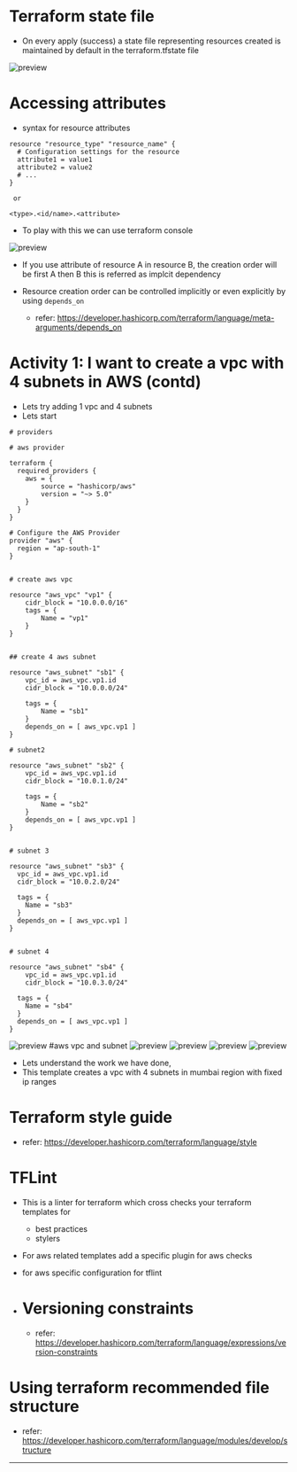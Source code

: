 # Terraform state file

* On every apply (success) a state file representing resources created is maintained by default in the terraform.tfstate file

![preview](images/10.png)

# Accessing attributes

* syntax for resource attributes

```
resource "resource_type" "resource_name" {
  # Configuration settings for the resource
  attribute1 = value1
  attribute2 = value2
  # ...
}
 
 or 

<type>.<id/name>.<attribute>

```

* To play with this we can use  terraform console

![preview](images/11.png)

* If you use attribute of resource A in resource B, the creation order will be first A then B this is referred as implcit dependency

* Resource creation order can be controlled implicitly or even explicitly by using `depends_on` 
  * refer: https://developer.hashicorp.com/terraform/language/meta-arguments/depends_on

# Activity 1: I want to create a vpc with 4 subnets in AWS (contd)

* Lets try adding 1 vpc and  4 subnets
* Lets start 

```
# providers 

# aws provider 

terraform {
  required_providers {
    aws = {
        source = "hashicorp/aws"
        version = "~> 5.0"
    }
  }
}

# Configure the AWS Provider
provider "aws" {
  region = "ap-south-1"
}


# create aws vpc 

resource "aws_vpc" "vp1" {
    cidr_block = "10.0.0.0/16"
    tags = {
        Name = "vp1"
    }
}


## create 4 aws subnet 

resource "aws_subnet" "sb1" {
    vpc_id = aws_vpc.vp1.id
    cidr_block = "10.0.0.0/24"

    tags = {
        Name = "sb1"
    }
    depends_on = [ aws_vpc.vp1 ]
}

# subnet2 

resource "aws_subnet" "sb2" {
    vpc_id = aws_vpc.vp1.id
    cidr_block = "10.0.1.0/24"
    
    tags = {
        Name = "sb2"
    }
    depends_on = [ aws_vpc.vp1 ]
}


# subnet 3

resource "aws_subnet" "sb3" {
  vpc_id = aws_vpc.vp1.id
  cidr_block = "10.0.2.0/24"

  tags = {
    Name = "sb3"
  }
  depends_on = [ aws_vpc.vp1 ]
}


# subnet 4

resource "aws_subnet" "sb4" {
    vpc_id = aws_vpc.vp1.id
    cidr_block = "10.0.3.0/24"
  
  tags = {
    Name = "sb4"
  }
  depends_on = [ aws_vpc.vp1 ]
}
```

![preview](images/12.png) #aws vpc and subnet 
![preview](images/13.png)
![preview](images/14.png)
![preview](images/15.png)
![preview](images/16.png)

* Lets understand the work we have done,
* This template creates a vpc with 4 subnets in mumbai region with fixed ip ranges

# Terraform style guide
 * refer: https://developer.hashicorp.com/terraform/language/style

# TFLint
 * This is a linter for terraform which cross checks your terraform templates for
   * best practices
   * stylers
 
 * For aws related templates add a specific plugin for aws checks
 * for aws specific configuration for tflint

* # Versioning constraints
  * refer: https://developer.hashicorp.com/terraform/language/expressions/version-constraints

# Using terraform recommended file structure

 * refer: https://developer.hashicorp.com/terraform/language/modules/develop/structure


-------------------------------------------------------------------------------------